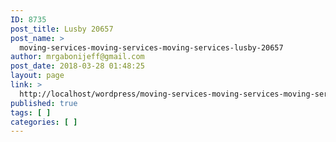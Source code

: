 ```yaml
---
ID: 8735
post_title: Lusby 20657
post_name: >
  moving-services-moving-services-moving-services-lusby-20657
author: mrgabonijeff@gmail.com
post_date: 2018-03-28 01:48:25
layout: page
link: >
  http://localhost/wordpress/moving-services-moving-services-moving-services-lusby-20657/
published: true
tags: [ ]
categories: [ ]
---
```

